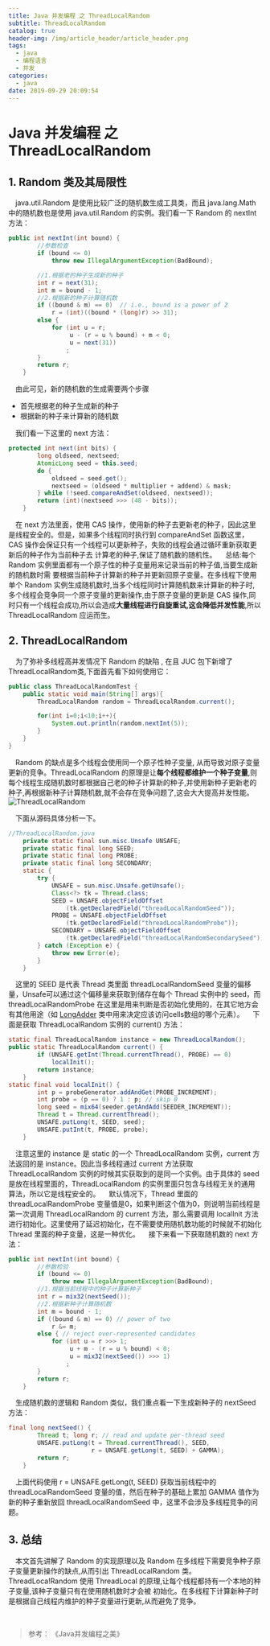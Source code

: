 ```yaml
---
title: Java 并发编程 之 ThreadLocalRandom
subtitle: ThreadLocalRandom
catalog: true
header-img: /img/article_header/article_header.png
tags:
  - java
  - 编程语言
  - 并发
categories:
  - java
date: 2019-09-29 20:09:54
---
```




# Java 并发编程 之 ThreadLocalRandom

## 1. Random 类及其局限性
&emsp;java.util.Random 是使用比较广泛的随机数生成工具类，而且 java.lang.Math 中的随机数也是使用 java.util.Random 的实例。我们看一下 Random 的 nextInt 方法：
```java
public int nextInt(int bound) {
        //参数检查
        if (bound <= 0)
            throw new IllegalArgumentException(BadBound);

        //1.根据老的种子生成新的种子
        int r = next(31);
        int m = bound - 1;
        //2.根据新的种子计算随机数
        if ((bound & m) == 0)  // i.e., bound is a power of 2
            r = (int)((bound * (long)r) >> 31);
        else {
            for (int u = r;
                 u - (r = u % bound) + m < 0;
                 u = next(31))
                ;
        }
        return r;
    }
```
&emsp;由此可见，新的随机数的生成需要两个步骤
- 首先根据老的种子生成新的种子
- 根据新的种子来计算新的随机数

&emsp;我们看一下这里的 next 方法：
```java
protected int next(int bits) {
        long oldseed, nextseed;
        AtomicLong seed = this.seed;
        do {
            oldseed = seed.get();
            nextseed = (oldseed * multiplier + addend) & mask;
        } while (!seed.compareAndSet(oldseed, nextseed));
        return (int)(nextseed >>> (48 - bits));
    }
```
&emsp;在 next 方法里面，使用 CAS 操作，使用新的种子去更新老的种子，因此这里是线程安全的。但是，如果多个线程同时执行到 compareAndSet 函数这里，CAS 操作会保证只有一个线程可以更新种子，失败的线程会通过循环重新获取更新后的种子作为当前种子去
计算老的种子,保证了随机数的随机性。
&emsp;总结:每个 Random 实例里面都有一个原子性的种子变量用来记录当前的种子值,当要生成新的随机数时需 要根据当前种子计算新的种子并更新回原子变量。在多线程下使用单个 Random 实例生成随机数时,当多个线程同时计算随机数来计算新的种子时, 多个线程会竞争同一个原子变量的更新操作,由于原子变量的更新是 CAS 操作,同时只有一个线程会成功,所以会造成**大量线程进行自旋重试,这会降低并发性能**,所以 ThreadLocalRandom 应运而生。

## 2. ThreadLocalRandom
&emsp;为了弥补多线程高并发情况下 Random 的缺陷 , 在且 JUC 包下新增了 ThreadLocalRandom类,下面首先看下如何使用它：
```java
public class ThreadLocalRandomTest {
    public static void main(String[] args){
        ThreadLocalRandom random = ThreadLocalRandom.current();

        for(int i=0;i<10;i++){
            System.out.println(random.nextInt(5));
        }
    }
}
```
&emsp;Random 的缺点是多个线程会使用同一个原子性种子变量, 从而导致对原子变量更新的竞争。ThreadLocalRandom 的原理是让**每个线程都维护一个种子变量**,则每个线程生成随机数时都根据自己老的种子计算新的种子,并使用新种子更新老的种子,再根据新种子计算随机数,就不会存在竞争问题了,这会大大提高并发性能。
![ThreadLocalRandom](https://gitee.com/JP6907/Pic/raw/master/java/ThreadLocalRandom.png?raw=true)

&emsp;下面从源码具体分析一下。
```java
//ThreadLocalRandom.java
    private static final sun.misc.Unsafe UNSAFE;
    private static final long SEED;
    private static final long PROBE;
    private static final long SECONDARY;
    static {
        try {
            UNSAFE = sun.misc.Unsafe.getUnsafe();
            Class<?> tk = Thread.class;
            SEED = UNSAFE.objectFieldOffset
                (tk.getDeclaredField("threadLocalRandomSeed"));
            PROBE = UNSAFE.objectFieldOffset
                (tk.getDeclaredField("threadLocalRandomProbe"));
            SECONDARY = UNSAFE.objectFieldOffset
                (tk.getDeclaredField("threadLocalRandomSecondarySeed"));
        } catch (Exception e) {
            throw new Error(e);
        }
    }
```
&emsp;这里的 SEED 是代表 Thread 类里面 threadLocalRandomSeed 变量的偏移量，Unsafe可以通过这个偏移量来获取到储存在每个 Thread 实例中的 seed，而 threadLocalRandomProbe 在这里是用来判断是否初始化使用的，在其它地方会有其他用途（如 [LongAdder](http://zhoujiapeng.top/java/java-atomicOperationClass) 类中用来决定应该访问cells数组的哪个元素）。
&emsp;下面是获取 ThreadLocalRandom 实例的 current() 方法：
```java
static final ThreadLocalRandom instance = new ThreadLocalRandom();
public static ThreadLocalRandom current() {
        if (UNSAFE.getInt(Thread.currentThread(), PROBE) == 0)
            localInit();
        return instance;
    }
static final void localInit() {
        int p = probeGenerator.addAndGet(PROBE_INCREMENT);
        int probe = (p == 0) ? 1 : p; // skip 0
        long seed = mix64(seeder.getAndAdd(SEEDER_INCREMENT));
        Thread t = Thread.currentThread();
        UNSAFE.putLong(t, SEED, seed);
        UNSAFE.putInt(t, PROBE, probe);
    }
```
&emsp;注意这里的 instance 是 static 的一个 ThreadLocalRandom 实例，current 方法返回的是 instance。因此当多线程通过 current 方法获取 ThreadLocalRandom 实例的时候其实获取到的是同一个实例。由于具体的 seed 是放在线程里面的，ThreadLocalRandom 的实例里面只包含与线程无关的通用算法，所以它是线程安全的。
&emsp;默认情况下，Thread 里面的 threadLocalRandomProbe 变量值是0，如果判断这个值为0，则说明当前线程是第一次调用 ThreadLocalRandom 的 current 方法，那么需要调用 localInit 方法进行初始化。这里使用了延迟初始化，在不需要使用随机数功能的时候就不初始化 Thread 里面的种子变量，这是一种优化。
&emsp;接下来看一下获取随机数的 next 方法：
```java
public int nextInt(int bound) {
        //参数检验
        if (bound <= 0)
            throw new IllegalArgumentException(BadBound);
        //1.根据当前线程中的种子计算新种子
        int r = mix32(nextSeed());
        //2.根据新种子计算随机数
        int m = bound - 1;
        if ((bound & m) == 0) // power of two
            r &= m;
        else { // reject over-represented candidates
            for (int u = r >>> 1;
                 u + m - (r = u % bound) < 0;
                 u = mix32(nextSeed()) >>> 1)
                ;
        }
        return r;
    }
```
&emsp;生成随机数的逻辑和 Random 类似，我们重点看一下生成新种子的 nextSeed 方法：
```java
final long nextSeed() {
        Thread t; long r; // read and update per-thread seed
        UNSAFE.putLong(t = Thread.currentThread(), SEED,
                       r = UNSAFE.getLong(t, SEED) + GAMMA);
        return r;
    }
```
&emsp;上面代码使用 r = UNSAFE.getLong(t, SEED) 获取当前线程中的 threadLocalRandomSeed 变量的值，然后在种子的基础上累加 GAMMA 值作为新的种子重新放回 threadLocalRandomSeed 中，这里不会涉及多线程竞争的问题。

## 3. 总结
&emsp;本文首先讲解了 Random 的实现原理以及 Random 在多线程下需要竞争种子原子变量更新操作的缺点,从而引出 ThreadLocalRandom 类。ThreadLoca!Random 使用 ThreadLocal 的原理,让每个线程都持有一个本地的种子变量,该种子变量只有在使用随机数时才会被
初始化。在多线程下计算新种子时是根据自己线程内维护的种子变量进行更新,从而避免了竞争。

&nbsp;
&nbsp;
> 参考：
《Java并发编程之美》